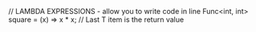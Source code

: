 // LAMBDA EXPRESSIONS - allow you to write code in line
Func<int, int> square = (x) => x * x; // Last T item is the return value
